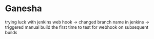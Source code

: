 # Ganesha
trying luck with jenkins web hook
-> changed branch name in jenkins
-> triggered manual build the first time to test for webhook on subsequent builds
